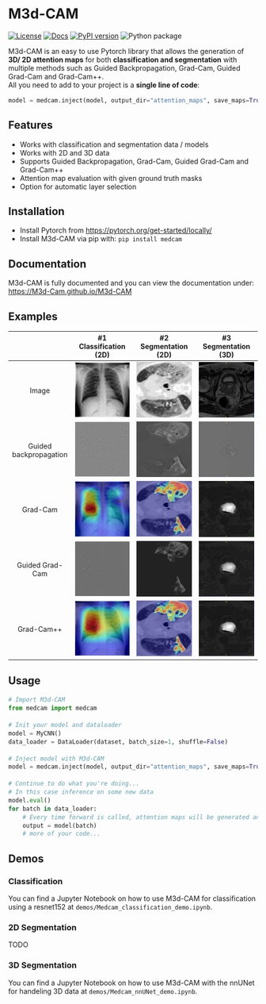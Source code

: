 # M3d-CAM
[![License](https://img.shields.io/badge/License-MIT-brightgreen.svg)](LICENSE)
[![Docs](https://img.shields.io/badge/docs-available-blue.svg)](https://M3d-Cam.github.io/M3d-CAM)
[![PyPI version](https://badge.fury.io/py/medcam.svg)](https://badge.fury.io/py/medcam) 
![Python package](https://github.com/MECLabTUDA/M3d-Cam/workflows/Python%20package/badge.svg)

M3d-CAM is an easy to use Pytorch library that allows the generation of **3D/ 2D attention maps** for both **classification and segmentation** with multiple methods such as Guided Backpropagation, 
Grad-Cam, Guided Grad-Cam and Grad-Cam++. <br/> 
All you need to add to your project is a **single line of code**: <br/> 
```python
model = medcam.inject(model, output_dir="attention_maps", save_maps=True)
```

## Features

* Works with classification and segmentation data / models
* Works with 2D and 3D data
* Supports Guided Backpropagation, Grad-Cam, Guided Grad-Cam and Grad-Cam++
* Attention map evaluation with given ground truth masks
* Option for automatic layer selection

## Installation
* Install Pytorch from https://pytorch.org/get-started/locally/
* Install M3d-CAM via pip with: `pip install medcam`

## Documentation
M3d-CAM is fully documented and you can view the documentation under: <br/> 
https://M3d-Cam.github.io/M3d-CAM

## Examples

|                                            |                #1 Classification (2D)                 |                  #2 Segmentation (2D)                 |                       #3 Segmentation (3D)            |
| :----------------------------------------: | :---------------------------------------------------: | :---------------------------------------------------: | :---------------------------------------------------: |
|                  Image                     |        ![](examples/images/class_2D_image.jpg)        |        ![](examples/images/seg_2D_image.jpg)          |        ![](examples/images/seg_3D_image.jpg)          |
|          Guided backpropagation            |        ![](examples/images/class_2D_gbp.jpg)          |        ![](examples/images/seg_2D_gbp.jpg)            |        ![](examples/images/seg_3D_gbp.jpg)            |
|                 Grad-Cam                   |        ![](examples/images/class_2D_gcam.jpg)         |        ![](examples/images/seg_2D_gcam.jpg)           |        ![](examples/images/seg_3D_gcam.jpg)           |
|              Guided Grad-Cam               |        ![](examples/images/class_2D_ggcam.jpg)        |        ![](examples/images/seg_2D_ggcam.jpg)          |        ![](examples/images/seg_3D_ggcam.jpg)          |
|               Grad-Cam++                   |        ![](examples/images/class_2D_gcampp.jpg)       |        ![](examples/images/seg_2D_gcampp.jpg)         |        ![](examples/images/seg_3D_gcampp.jpg)         |

## Usage

```python
# Import M3d-CAM
from medcam import medcam

# Init your model and dataloader
model = MyCNN()
data_loader = DataLoader(dataset, batch_size=1, shuffle=False)

# Inject model with M3d-CAM
model = medcam.inject(model, output_dir="attention_maps", save_maps=True)

# Continue to do what you're doing...
# In this case inference on some new data
model.eval()
for batch in data_loader:
    # Every time forward is called, attention maps will be generated and saved in the directory "attention_maps"
    output = model(batch)
    # more of your code...
```

## Demos

### Classification
You can find a Jupyter Notebook on how to use M3d-CAM for classification using a resnet152 at `demos/Medcam_classification_demo.ipynb`.

### 2D Segmentation
TODO

### 3D Segmentation
You can find a Jupyter Notebook on how to use M3d-CAM with the nnUNet for handeling 3D data at `demos/Medcam_nnUNet_demo.ipynb`.
